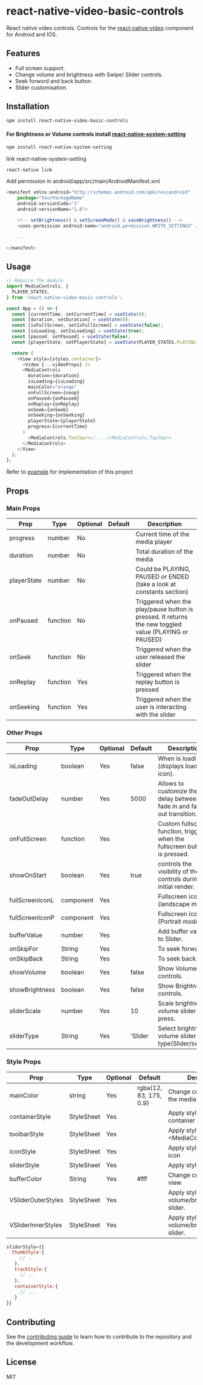 # react-native-video-basic-controls

React native video controls.
Controls for the [react-native-video](https://github.com/react-native-video/react-native-video) component for Android and IOS.

## Features

- Full screen support.
- Change volume and brightness with Swipe/ Slider controls.
- Seek forword and back button.
- Slider customisation.

## Installation

```sh
npm install react-native-video-basic-controls
```

#### For Brightness or Volume controls install [react-native-system-setting](https://github.com/c19354837/react-native-system-setting)

```sh
npm install react-native-system-setting
```

link react-native-system-setting

```sh
react-native link
```

Add permission in android/app/src/main/AndroidManifest.xml

```js
<manifest xmlns:android="http://schemas.android.com/apk/res/android"
    package="YourPackageName"
    android:versionCode="1"
    android:versionName="1.0">

    <!-- setBrightness() & setScreenMode() & saveBrightness() -->
    <uses-permission android:name="android.permission.WRITE_SETTINGS" />

    ...

</manifest>
```

## Usage

```js
// Require the module
import MediaControls, {
  PLAYER_STATES,
} from 'react-native-video-basic-controls';

const App = () => {
  const [currentTime, setCurrentTime] = useState(0);
  const [duration, setDuration] = useState(0);
  const [isFullScreen, setIsFullScreen] = useState(false);
  const [isLoading, setIsLoading] = useState(true);
  const [paused, setPaused] = useState(false);
  const [playerState, setPlayerState] = useState(PLAYER_STATES.PLAYING);

  return (
    <View style={styles.container}>
      <Video {...videoProps} />
      <MediaControls
        duration={duration}
        isLoading={isLoading}
        mainColor="orange"
        onFullScreen={noop}
        onPaused={onPaused}
        onReplay={onReplay}
        onSeek={onSeek}
        onSeeking={onSeeking}
        playerState={playerState}
        progress={currentTime}
      >
        <MediaControls.Toolbar>// ...</MediaControls.Toolbar>
      </MediaControls>
    </View>
  );
};
```

Refer to [example](https://github.com/prathmesh28/react-native-video-basic-controls/tree/master/example) for implementation of this project

## Props

### Main Props

| Prop        | Type     | Optional | Default | Description                                                                                           |
| ----------- | -------- | -------- | ------- | ----------------------------------------------------------------------------------------------------- |
| progress    | number   | No       |         | Current time of the media player                                                                      |
| duration    | number   | No       |         | Total duration of the media                                                                           |
| playerState | number   | No       |         | Could be PLAYING, PAUSED or ENDED (take a look at constants section)                                  |
| onPaused    | function | No       |         | Triggered when the play/pause button is pressed. It returns the new toggled value (PLAYING or PAUSED) |
| onSeek      | function | No       |         | Triggered when the user released the slider                                                           |
| onReplay    | function | Yes      |         | Triggered when the replay button is pressed                                                           |
| onSeeking   | function | Yes      |         | Triggered when the user is interacting with the slider                                                |

### Other Props

| Prop            | Type      | Optional | Default | Description                                                                  |
| --------------- | --------- | -------- | ------- | ---------------------------------------------------------------------------- |
| isLoading       | boolean   | Yes      | false   | When is loading (displays loading icon).                                     |
| fadeOutDelay    | number    | Yes      | 5000    | Allows to customize the delay between fade in and fade out transition.       |
| onFullScreen    | function  | Yes      |         | Custom fullscreen function, triggered when the fullscreen button is pressed. |
| showOnStart     | boolean   | Yes      | true    | controls the visibility of the controls during the initial render.           |
| fullScreenIconL | component | Yes      |         | Fullscreen icon (landscape mode).                                            |
| fullScreenIconP | component | Yes      |         | Fullscreen icon (Portrait mode).                                             |
| bufferValue     | number    | Yes      |         | Add buffer value to Slider.                                                  |
| onSkipFor       | String    | Yes      |         | To seek forward.                                                             |
| onSkipBack      | String    | Yes      |         | To seek back.                                                                |
| showVolume      | boolean   | Yes      | false   | Show Volume controls.                                                        |
| showBrightness  | boolean   | Yes      | false   | Show Brightness controls.                                                    |
| sliderScale     | number    | Yes      | 10      | Scale brightness/ volume slider on press.                                    |
| sliderType      | String    | Yes      | 'Slider | Select brightness/ volume slider type(Slider/swipe).                         |

### Style Props

| Prop               | Type       | Optional | Default                | Description                                     |
| ------------------ | ---------- | -------- | ---------------------- | ----------------------------------------------- |
| mainColor          | string     | Yes      | rgba(12, 83, 175, 0.9) | Change custom color to the media controls       |
| containerStyle     | StyleSheet | Yes      |                        | Apply styles to the container                   |
| toolbarStyle       | StyleSheet | Yes      |                        | Apply styles to <MediaControls.Toolbar>         |
| iconStyle          | StyleSheet | Yes      |                        | Apply styles to fullscreen icon                 |
| sliderStyle        | StyleSheet | Yes      |                        | Apply styles to Slider                          |
| bufferColor        | String     | Yes      | #fff                   | Change color of buffer view                     |
| VSliderOuterStyles | StyleSheet | Yes      |                        | Apply styles to volume/brightness outer slider. |
| VSliderInnerStyles | StyleSheet | Yes      |                        | Apply styles to volume/brightness track slider. |

```js
sliderStyle={{
  thumbStyle:{
     // ...
   },
   trackStyle:{
     // ...
   },
   containerStyle:{
     // ...
   }
}}
```

## Contributing

See the [contributing guide](https://github.com/prathmesh28/react-native-video-basic-controls/blob/master/CONTRIBUTING.md) to learn how to contribute to the repository and the development workflow.

## License

MIT
